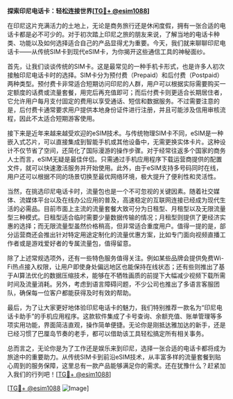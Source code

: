 **探索印尼电话卡：轻松连接世界[[TG💪+ @esim1088](https://t.me/s/esim1088)]**

在印尼这片充满活力的土地上，无论是商务旅行还是休闲度假，拥有一张合适的电话卡都是必不可少的。对于初次踏上印尼之旅的朋友来说，了解当地的电话卡种类、功能以及如何选择适合自己的产品显得尤为重要。今天，我们就来聊聊印尼电话卡——从传统SIM卡到现代eSIM卡，为你揭开这些通信工具的神秘面纱。

首先，让我们谈谈传统的SIM卡。这是最常见的一种手机卡形式，也是许多人初次接触印尼电话卡时的选择。SIM卡分为预付费（Prepaid）和后付费（Postpaid）两种类型。预付费卡非常适合短期访问印尼的人群，用户可以根据实际需要购买一定额度的话费或流量套餐，用完后再充值即可；而后付费卡则更适合长期居住者，它允许用户每月支付固定的费用以享受通话、短信和数据服务。不过需要注意的是，后付费卡通常要求用户提供本地身份证件进行注册，并且可能涉及信用审核流程，因此不太适合短期游客使用。

接下来是近年来越来越受欢迎的eSIM技术。与传统物理SIM卡不同，eSIM是一种嵌入式芯片，可以直接集成到智能手机或其他设备中，无需更换实体卡片。这种设计不仅节省了空间，还简化了国际漫游的操作步骤。对于经常往返多个国家的商务人士而言，eSIM无疑是最佳伴侣。只需通过手机应用程序下载运营商提供的配置文件，就可以快速激活服务并开始使用。此外，由于eSIM支持多号码同时在线，用户还可以根据不同的场景切换至最优网络环境，极大提升了便利性和灵活性。

当然，在挑选印尼电话卡时，流量包也是一个不可忽视的关键因素。随着社交媒体、流媒体平台以及在线办公应用的普及，高速稳定的互联网连接已经成为现代生活的必需品。目前市面上主流的流量套餐大致可分为日租型、月租型以及无限流量型三种模式。日租型适合临时需要少量数据传输的情况；月租型则提供了更经济实惠的选择；而无限流量型虽然价格稍高，但非常适合重度用户。值得一提的是，部分运营商还会推出针对特定用途定制化的流量优惠方案，比如专门面向视频直播工作者或是游戏爱好者的专属流量包，值得留意。

除了上述常规选项外，还有一些特色服务值得关注。例如某些品牌会提供免费Wi-Fi热点接入权限，让用户即使身处偏远地区也能保持在线状态；还有些则推出了基于AI算法优化的数据压缩技术，能够在不牺牲画质的前提下大幅减少视频下载所需时间及流量消耗。另外，考虑到语言障碍问题，不少公司也推出了多语言客服团队，确保每一位客户都能获得及时有效的帮助。

最后，为了让大家更好地体验印尼电话卡的魅力，我们特别推荐一款名为“印尼电话卡助手”的手机应用程序。这款软件集成了卡号查询、余额充值、账单管理等多项实用功能，界面简洁直观，操作简单便捷。无论你是刚抵达雅加达的新手，还是已经习惯了巴厘岛节奏的老手，都可以借助该工具轻松搞定所有相关事务。

总而言之，无论你是为了工作还是娱乐来到印尼，选择一张合适的电话卡都将成为旅途中的重要助力。从传统SIM卡到前沿eSIM技术，从丰富多样的流量套餐到贴心周到的服务保障，这里总有一款产品能够满足你的需求。还在犹豫什么？赶紧加入我们的行列吧！[[TG💪+ @esim1088](https://t.me/s/esim1088)]

[[TG💪+ @esim1088](https://t.me/s/esim1088) ![Image](https://i.postimg.cc/4NQfJmqS/Snipaste-2025-05-13-00-14-12.png)]